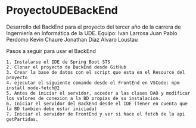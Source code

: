 # ProyectoUDEBackEnd
Desarrollo del BackEnd para el proyecto del tercer año de la carrera de Ingerniería en Informática de la UDE.
Equipo:
        Ivan Larrosa
        Juan Pablo Perdomo
        Kevin Chaure
        Jonathan Díaz
        Alvaro Loustau

Pasos a seguir para usar el BackEnd

	1. Instalarse el IDE de Spring Boot STS
	2. Clonar el proyecto de BackEnd desde GitHub
	3. Crear la base de datos con el script que esta en el Resource del proyecto
	4. ejecutar el siguiente comando desde el FrontEnd en VSCode: npm install node-fetch@2
	5. Antes de iniciar el servidor, acceder a las clases DAO y modificar los valores de conexion a la BD propias de su instalacion.
	6. Iniciar el servidor del BackEnd desde el IDE (Tener en cuenta que la BD tambien debe estar iniciada)
	7. Iniciar el servidor de FrontEnd y ver si hace el fetch de la api getPartidas.
